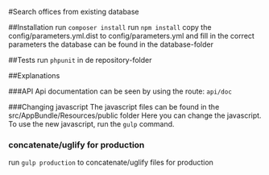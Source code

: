 #Search offices from existing database

##Installation
run ```composer install```
run ```npm install```
copy the config/parameters.yml.dist to config/parameters.yml and fill in the correct parameters
the database can be found in the database-folder

##Tests
run ```phpunit``` in de repository-folder

##Explanations

###API
Api documentation can be seen by using the route: ```api/doc```

###Changing javascript
The javascript files can be found in the src/AppBundle/Resources/public folder
Here you can change the javascript. To use the new javascript, run the ```gulp``` command.

### concatenate/uglify for production
run ```gulp production``` to concatenate/uglify files for production
